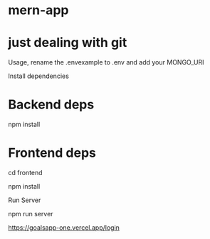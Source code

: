 # mern-app
# just dealing with git

Usage,
rename the .envexample to .env and add your MONGO_URI

Install dependencies
# Backend deps
npm install

# Frontend deps
cd frontend

npm install

Run Server

npm run server





https://goalsapp-one.vercel.app/login
